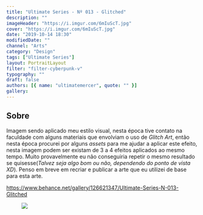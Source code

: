 ```yaml
---
title: "Ultimate Series - Nº 013 - Glitched"
description: ""
imageHeader: "https://i.imgur.com/6mIuScT.jpg"
cover: "https://i.imgur.com/6mIuScT.jpg"
date: "2019-10-14 18:30"
modifiedDate: ""
channel: "Arts"
category: "Design"
tags: ["Ultimate Series"]
layout: PortraitLayout
filter: "filter-cyberpunk-v"
typography: ""
draft: false
authors: [{ name: "ultimatemercer", quote: "" }]
gallery:
---
```


## Sobre

Imagem sendo aplicado meu estilo visual, nesta época tive contato na faculdade com alguns materiais que envolviam o uso de _Glitch Art_, então nesta época procurei por alguns _assets_ para me ajudar a aplicar este efeito, nesta imagem podem ser existam de 3 a 4 efeitos aplicados ao mesmo tempo. Muito provavelmente eu não conseguiria repetir o mesmo resultado se quisesse(_Talvez seja algo bom ou não, dependendo do ponto de vista XD_). Penso em breve em recriar e publicar a arte que eu utilizei de base para esta arte.

https://www.behance.net/gallery/126621347/Ultimate-Series-N-013-Glitched

<figure>
	<img src="https://i.imgur.com/6mIuScT.jpg" className="max-w-none mx-auto block"/>
</figure>
